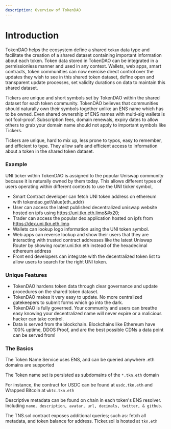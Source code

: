 ```yaml
---
description: Overview of TokenDAO
---
```


# Introduction

TokenDAO helps the ecosystem define a shared `token` data type and facilitate the creation of a shared dataset containing important information about each token. Token data stored in TokenDAO can be integrated in a permissionless manner and used in any context. Wallets, web apps, smart contracts, token communities can now exercise direct control over the updates they wish to see in this shared token dataset, define open and transparent update processes, set validity durations on data to maintain this shared dataset.

Tickers are unique and short symbols set by TokenDAO within the shared dataset for each token community. TokenDAO believes that communities should naturally own their symbols together unlike an ENS name which has to be owned. Even shared ownership of ENS names with multi-sig wallets is not fool-proof. Subscription fees, domain renewals, expiry dates to allow others to grab your domain name should not apply to important symbols like Tickers.

Tickers are unique, hard to mix up, less prone to typos, easy to remember, and efficient to type. They allow safe and efficient access to information about a token in the shared token dataset.&#x20;

### Example&#x20;

UNI ticker within TokenDAO is assigned to the popular Uniswap community because it is naturally owned by them today. This allows different types of users operating within different contexts to use the UNI ticker symbol,&#x20;

* Smart Contract developer can fetch UNI token address on ethereum with tokendao.getValue(eth\_addr)
* User can access the latest published decentralized uniswap website hosted on ipfs using https://uni.tkn.eth.limo&#x20;
* Trader can access the popular dex application hosted on ipfs from https://dex.uni.tkn.eth.limo
* Wallets can lookup logo information using the UNI token symbol.
* Web apps can reverse lookup and show their users that they are interacting with trusted contract addresses like the latest Uniswap Router by showing router.uni.tkn.eth instead of the hexadecimal ethereum address
* Front end developers can integrate with the decentralized token list to allow users to search for the right UNI token.

### Unique Features

* TokenDAO hardens token data through clear governance and update procedures on the shared token dataset.
* TokenDAO makes it very easy to update. No more centralized gatekeepers to submit forms which go into the dark.
* TokenDAO is fully governed. Your community and users can breathe easy knowing your decentralized name will never expire or a malicious hacker can take control.&#x20;
* Data is served from the blockchain. Blockchains like Ethereum have 100% uptime, DDOS Proof, and are the best possible CDNs a data point can be served from!

### The Basics

The Token Name Service uses ENS, and can be queried anywhere .eth domains are supported

The Token name set is persisted as subdomains of the `*.tkn.eth` domain

For instance, the contract for USDC can be found at `usdc.tkn.eth` and Wrapped Bitcoin at `wbtc.tkn.eth`

Descriptive metadata can be found on chain in each token's ENS resolver. Including `name, description, avatar, url, decimals, twitter, & github`.

The TNS.sol contract exposes additional queries; such as: fetch all metadata, and token balance for address. Ticker.sol is hosted at `tkn.eth`
